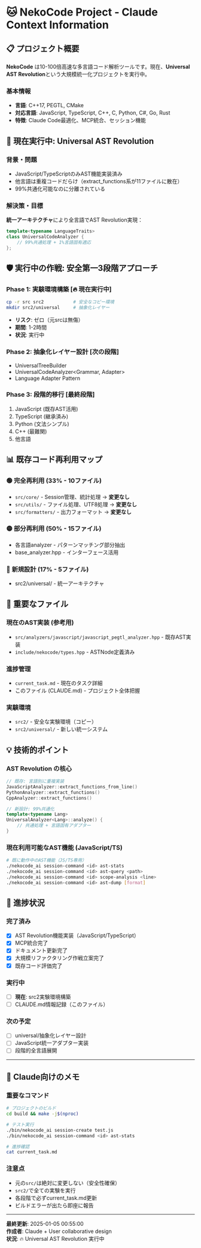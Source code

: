 # 🐱 NekoCode Project - Claude Context Information

## 📋 **プロジェクト概要**

**NekoCode** は10-100倍高速な多言語コード解析ツールです。現在、**Universal AST Revolution**という大規模統一化プロジェクトを実行中。

### **基本情報**
- **言語**: C++17, PEGTL, CMake
- **対応言語**: JavaScript, TypeScript, C++, C, Python, C#, Go, Rust
- **特徴**: Claude Code最適化、MCP統合、セッション機能

## 🚀 **現在実行中: Universal AST Revolution**

### **背景・問題**
- JavaScript/TypeScriptのみAST機能実装済み
- 他言語は重複コードだらけ（extract_functions系が11ファイルに散在）
- 99%共通化可能なのに分離されている

### **解決策・目標**
**統一アーキテクチャ**により全言語でAST Revolution実現：
```cpp
template<typename LanguageTraits>
class UniversalCodeAnalyzer {
    // 99%共通処理 + 1%言語固有適応
};
```

## 🛡️ **実行中の作戦: 安全第一3段階アプローチ**

### **Phase 1: 実験環境構築** [🔥 現在実行中]
```bash
cp -r src src2           # 安全なコピー環境
mkdir src2/universal     # 抽象化レイヤー
```
- **リスク**: ゼロ（元srcは無傷）
- **期間**: 1-2時間
- **状況**: 実行中

### **Phase 2: 抽象化レイヤー設計** [次の段階]
- UniversalTreeBuilder<LanguageTraits>
- UniversalCodeAnalyzer<Grammar, Adapter>
- Language Adapter Pattern

### **Phase 3: 段階的移行** [最終段階]
1. JavaScript (既存AST活用)
2. TypeScript (継承済み)  
3. Python (文法シンプル)
4. C++ (最難関)
5. 他言語

## 📊 **既存コード再利用マップ**

### 🟢 **完全再利用 (33% - 10ファイル)**
- `src/core/` - Session管理、統計処理 → **変更なし**
- `src/utils/` - ファイル処理、UTF8処理 → **変更なし**  
- `src/formatters/` - 出力フォーマット → **変更なし**

### 🟡 **部分再利用 (50% - 15ファイル)**
- 各言語analyzer - パターンマッチング部分抽出
- base_analyzer.hpp - インターフェース活用

### 🔴 **新規設計 (17% - 5ファイル)**
- src2/universal/ - 統一アーキテクチャ

## 🎯 **重要なファイル**

### **現在のAST実装** (参考用)
- `src/analyzers/javascript/javascript_pegtl_analyzer.hpp` - 既存AST実装
- `include/nekocode/types.hpp` - ASTNode定義済み

### **進捗管理**
- `current_task.md` - 現在のタスク詳細
- このファイル (CLAUDE.md) - プロジェクト全体把握

### **実験環境**
- `src2/` - 安全な実験環境（コピー）
- `src2/universal/` - 新しい統一システム

## 💡 **技術的ポイント**

### **AST Revolution の核心**
```cpp
// 既存: 言語別に重複実装
JavaScriptAnalyzer::extract_functions_from_line()
PythonAnalyzer::extract_functions()
CppAnalyzer::extract_functions()

// 新設計: 99%共通化
template<typename Lang>
UniversalAnalyzer<Lang>::analyze() {
    // 共通処理 + 言語固有アダプター
}
```

### **現在利用可能なAST機能** (JavaScript/TS)
```bash
# 既に動作中のAST機能（JS/TS専用）
./nekocode_ai session-command <id> ast-stats
./nekocode_ai session-command <id> ast-query <path>
./nekocode_ai session-command <id> scope-analysis <line>
./nekocode_ai session-command <id> ast-dump [format]
```

## 🔄 **進捗状況**

### **完了済み**
- [x] AST Revolution機能実装（JavaScript/TypeScript）
- [x] MCP統合完了
- [x] ドキュメント更新完了
- [x] 大規模リファクタリング作戦立案完了
- [x] 既存コード評価完了

### **実行中** 
- [ ] **現在**: src2実験環境構築
- [ ] CLAUDE.md情報記録（このファイル）

### **次の予定**
- [ ] universal/抽象化レイヤー設計
- [ ] JavaScript統一アダプター実装
- [ ] 段階的全言語展開

---

## 📝 **Claude向けのメモ**

### **重要なコマンド**
```bash
# プロジェクトのビルド
cd build && make -j$(nproc)

# テスト実行  
./bin/nekocode_ai session-create test.js
./bin/nekocode_ai session-command <id> ast-stats

# 進捗確認
cat current_task.md
```

### **注意点**
- 元の`src/`は絶対に変更しない（安全性確保）
- `src2/`で全ての実験を実行
- 各段階で必ずcurrent_task.md更新
- ビルドエラーが出たら即座に報告

---
**最終更新**: 2025-01-05 00:55:00  
**作成者**: Claude + User collaborative design  
**状況**: 🔥 Universal AST Revolution 実行中